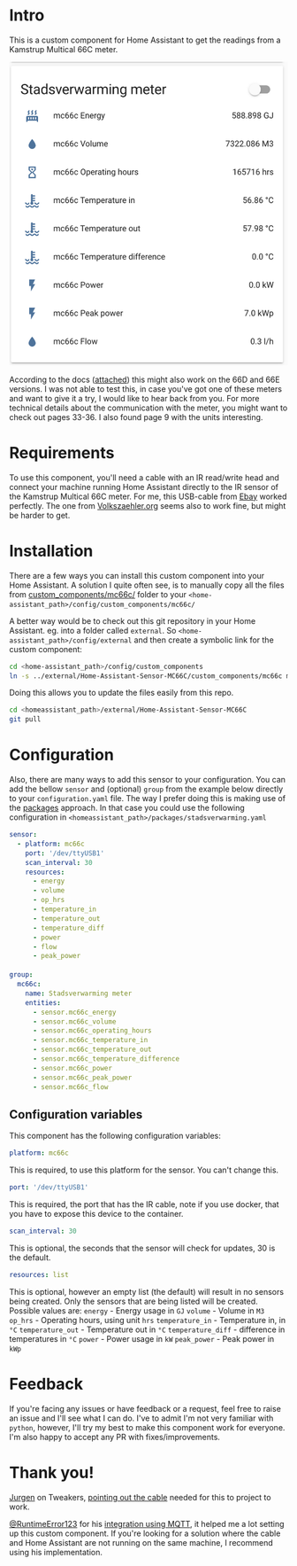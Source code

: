 
# Intro
This is a custom component for Home Assistant to get the readings from a Kamstrup Multical 66C meter.

![Dashboard group](group.png)

According to the docs ([attached](5511-%20634%20GB%20Rev%20C1.qxd.pdf)) this might also work on the 66D and 66E versions. I was not able to test this, in case you've got one of these meters and want to give it a try, I would like to hear back from you.
For more technical details about the communication with the meter, you might want to check out pages 33-36. I also found page 9 with the units interesting.

# Requirements
To use this component, you'll need a cable with an IR read/write head and connect your machine running Home Assistant directly to the IR sensor of the Kamstrup Multical 66C meter.
For me, this USB-cable from [Ebay](https://www.ebay.nl/itm/USB-IR-Infrarot-Lese-Schreibkopf-f%C3%BCr-Stromz%C3%A4hler-Smart-Meter/274095213723) worked perfectly. The one from [Volkszaehler.org](https://wiki.volkszaehler.org/hardware/controllers/ir-schreib-lesekopf) seems also to work fine, but might be harder to get.

# Installation
There are a few ways you can install this custom component into your Home Assistant.
A solution I quite often see, is to manually copy all the files from [custom_components/mc66c/](custom_components/mc66c/) folder to your `<home-assistant_path>/config/custom_components/mc66c/`

A better way would be to check out this git repository in your Home Assistant.
eg. into a folder called `external`. So `<home-assistant_path>/config/external` and then create a symbolic link for the custom component:
```bash
cd <home-assistant_path>/config/custom_components
ln -s ../external/Home-Assistant-Sensor-MC66C/custom_components/mc66c mc66c
```
Doing this allows you to update the files easily from this repo.
```bash
cd <homeassistant_path>/external/Home-Assistant-Sensor-MC66C
git pull
```

# Configuration
Also, there are many ways to add this sensor to your configuration. You can add the bellow `sensor` and (optional) `group` from the example below directly to your `configuration.yaml` file.
The way I prefer doing this is making use of the [packages](https://www.home-assistant.io/docs/configuration/packages/) approach.
In that case you could use the following configuration in `<homeassistant_path>/packages/stadsverwarming.yaml`
```yaml
sensor:
  - platform: mc66c
    port: '/dev/ttyUSB1'
    scan_interval: 30
    resources:
      - energy
      - volume
      - op_hrs
      - temperature_in
      - temperature_out
      - temperature_diff
      - power
      - flow
      - peak_power

group:
  mc66c:
    name: Stadsverwarming meter
    entities:
      - sensor.mc66c_energy
      - sensor.mc66c_volume
      - sensor.mc66c_operating_hours
      - sensor.mc66c_temperature_in
      - sensor.mc66c_temperature_out
      - sensor.mc66c_temperature_difference
      - sensor.mc66c_power
      - sensor.mc66c_peak_power
      - sensor.mc66c_flow
```
## Configuration variables
This component has the following configuration variables:
```yaml
platform: mc66c
```
 This is required, to use this platform for the sensor. You can't change this.

```yaml
port: '/dev/ttyUSB1'
```
This is required, the port that has the IR cable, note if you use docker, that you have to expose this device to the container.

```yaml
scan_interval: 30
```
This is optional, the seconds that the sensor will check for updates, 30 is the default.

```yaml
resources: list
```
 This is optional, however an empty list (the default) will result in no sensors being created. Only the sensors that are being listed will be created. Possible values are:
 `energy` - Energy usage in `GJ`
 `volume` - Volume in `M3`
 `op_hrs` - Operating hours, using unit `hrs`
 `temperature_in` - Temperature in, in `°C`
 `temperature_out` - Temperature out in `°C`
 `temperature_diff` - difference in temperatures in `°C`
 `power` - Power usage in `kW`
 `peak_power` - Peak power in `kWp`

# Feedback
If you're facing any issues or have feedback or a request, feel free to raise an issue and I'll see what I can do. I've to admit I'm not very familiar with `python`, however, I'll try my best to make this component work for everyone. I'm also happy to accept any PR with fixes/improvements.

# Thank you!
[Jurgen](https://tweakers.net/gallery/92058/) on Tweakers, [pointing out the cable](https://gathering.tweakers.net/forum/list_message/62338462#62338462) needed for this to project to work.

[@RuntimeError123](https://github.com/RuntimeError123) for his [integration using MQTT](https://github.com/RuntimeError123/hass-mc66c), it helped me a lot setting up this custom component. If you're looking for a solution where the cable and Home Assistant are not running on the same machine, I recommend using his implementation.
